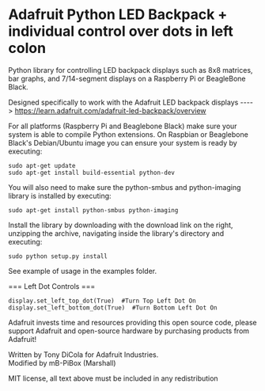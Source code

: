 Adafruit Python LED Backpack + individual control over dots in left colon
============================




Python library for controlling LED backpack displays such as 8x8 matrices, bar graphs, and 7/14-segment displays on a Raspberry Pi or BeagleBone Black.

Designed specifically to work with the Adafruit LED backpack displays ----> https://learn.adafruit.com/adafruit-led-backpack/overview

For all platforms (Raspberry Pi and Beaglebone Black) make sure your system is able to compile Python extensions.  On Raspbian or Beaglebone Black's Debian/Ubuntu image you can ensure your system is ready by executing:

````
sudo apt-get update
sudo apt-get install build-essential python-dev
````

You will also need to make sure the python-smbus and python-imaging library is installed by executing:

````
sudo apt-get install python-smbus python-imaging
````

Install the library by downloading with the download link on the right, unzipping the archive, navigating inside the library's directory and executing:

````
sudo python setup.py install
````

See example of usage in the examples folder.

=== Left Dot Controls ===
````
display.set_left_top_dot(True)  #Turn Top Left Dot On
display.set_left_bottom_dot(True)  #Turn Bottom Left Dot On
````



Adafruit invests time and resources providing this open source code, please support Adafruit and open-source hardware by purchasing products from Adafruit!

Written by Tony DiCola for Adafruit Industries.<br>
Modified by mB-PiBox (Marshall)

MIT license, all text above must be included in any redistribution
